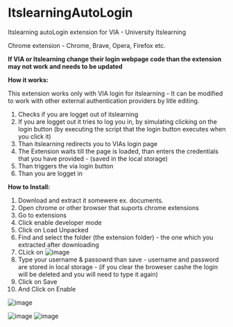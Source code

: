 # ItslearningAutoLogin

Itslearning autoLogin extension for VIA - University Itslearning

Chrome extension - Chrome, Brave, Opera, Firefox etc.

**If VIA or Itslearning change their login webpage code than the extension may not work and needs to be updated**


**How it works:**

This extension works only with VIA login for itslearning - It can be modified to work with other external authentication providers by litle editing.
1. Checks if you are logget out of itslearning
2. If you are logget out it tries to log you in, by simulating clicking on the login button (by executing the script that the login button executes when you click it)
3. Than itslearning redirects you to VIAs login page
4. The Extension waits till the page is loaded, than enters the credentials that you have provided - (saved in the local storage)
5. Than triggers the via login button 
6. Than you are logget in



**How to Install:**
1. Download and extract it somewere ex. documents.
2. Open chrome or other browser that suports chrome extensions
3. Go to extensions
4. Click enable developer mode
5. Click on Load Unpacked
6. Find and select the folder (the extension folder) - the one which you extracted after downloading 
7. CLick on ![image](https://user-images.githubusercontent.com/62241807/163223845-d8b2b6fa-b3dd-489e-b82f-3b32b73ed95a.png)
8. Type your username & passowrd than save - username and password are stored in local storage - (if you clear the broweser cashe the login will be deleted and you will need to type it again)
9. Click on Save
10. And Click on Enable

![image](https://user-images.githubusercontent.com/62241807/163228717-53845c0e-b4f0-41df-91a3-a1b05f049961.png)

![image](https://user-images.githubusercontent.com/62241807/163222113-9822fc31-ce21-415d-8e56-81ab181054af.png)
![image](https://user-images.githubusercontent.com/62241807/163222613-be7df061-7a55-4a75-995a-9ba6be865d39.png)
